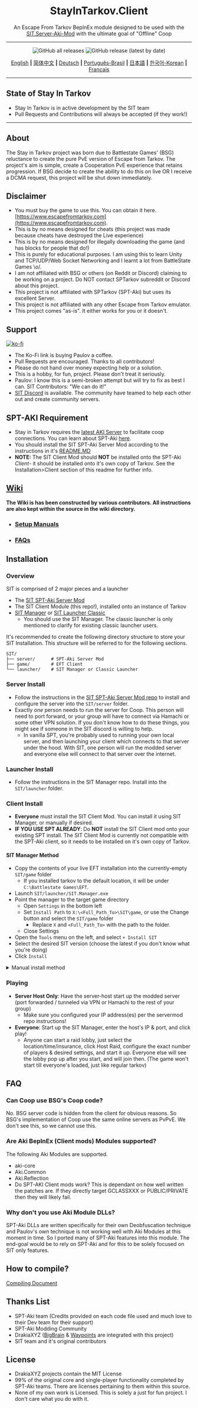 
<div align=center style="text-align: center">
<h1 style="text-align: center">StayInTarkov.Client</h1>

An Escape From Tarkov BepInEx module designed to be used with the [SIT.Server-Aki-Mod](SIT.Aki-Server-Mod) with the ultimate goal of "Offline" Coop
</div>

---

<div align=center>

![GitHub all releases](https://img.shields.io/github/downloads/stayintarkov/StayInTarkov.Client/total) ![GitHub release (latest by date)](https://img.shields.io/github/downloads/stayintarkov/StayInTarkov.Client/latest/total)

[English](README.md) **|** [简体中文](README_CN.md) **|** [Deutsch](README_DE.md) **|** [Português-Brasil](README_PO.md) **|** [日本語](README_JA.md) **|** [한국어-Korean](README_KO.md) **|** [Français](README_FR.md)
</div>

---

## State of Stay In Tarkov

* Stay In Tarkov is in active development by the SIT team
* Pull Requests and Contributions will always be accepted (if they work!)

--- 

## About

The Stay in Tarkov project was born due to Battlestate Games' (BSG) reluctance to create the pure PvE version of Escape from Tarkov. 
The project's aim is simple, create a Cooperation PvE experience that retains progression. 
If BSG decide to create the ability to do this on live OR I receive a DCMA request, this project will be shut down immediately.

## Disclaimer

* You must buy the game to use this. You can obtain it here. [https://www.escapefromtarkov.com](https://www.escapefromtarkov.com). 
* This is by no means designed for cheats (this project was made because cheats have destroyed the Live experience)
* This is by no means designed for illegally downloading the game (and has blocks for people that do!)
* This is purely for educational purposes. I am using this to learn Unity and TCP/UDP/Web Socket Networking and I learnt a lot from BattleState Games \o/.
* I am not affiliated with BSG or others (on Reddit or Discord) claiming to be working on a project. Do NOT contact SPTarkov subreddit or Discord about this project.
* This project is not affiliated with SPTarkov (SPT-Aki) but uses its excellent Server.
* This project is not affiliated with any other Escape from Tarkov emulator.
* This project comes "as-is". It either works for you or it doesn't.

## Support

[![ko-fi](https://ko-fi.com/img/githubbutton_sm.svg)](https://ko-fi.com/N4N2IQ7YJ)
* The Ko-Fi link is buying Paulov a coffee.
* Pull Requests are encouraged. Thanks to all contributors!
* Please do not hand over money expecting help or a solution. 
* This is a hobby, for fun, project. Please don't treat it seriously. 
* Paulov: I know this is a semi-broken attempt but will try to fix as best I can. SIT Contributors: "We can do it!"
* [SIT Discord](https://discord.gg/f4CN4n3nP2) is available. The community have teamed to help each other out and create community servers.


## SPT-AKI Requirement
* Stay in Tarkov requires the [latest AKI Server](https://dev.sp-tarkov.com/SPT-AKI/Server) to facilitate coop connections. You can learn about SPT-Aki [here](https://www.sp-tarkov.com/).
* You should install the SIT SPT-Aki Server Mod according to the instructions in it's [README.MD](https://github.com/stayintarkov/SIT.Aki-Server-Mod/blob/master/README.md)
* __**NOTE:**__ The SIT Client Mod should **NOT** be installed onto the SPT-Aki *Client*- it should be installed onto it's own copy of Tarkov. See the Installation>Client section of this readme for further info.

## [Wiki](https://github.com/stayintarkov/StayInTarkov.Client/blob/master/wiki/Home.md)
**The Wiki is has been constructed by various contributors. All instructions are also kept within the source in the wiki directory.**
  - ### [Setup Manuals](https://github.com/stayintarkov/StayInTarkov.Client/wiki/Guides-English)
  - ### [FAQs](https://github.com/stayintarkov/StayInTarkov.Client/wiki/FAQs-English)


## Installation

### Overview
SIT is comprised of 2 major pieces and a launcher
- The [SIT SPT-Aki Server Mod](https://github.com/stayintarkov/SIT.Aki-Server-Mod)
- The SIT Client Module (this repo!), installed onto an instance of Tarkov
- [SIT Manager](https://github.com/stayintarkov/SIT.Manager) or [SIT Launcher Classic](https://github.com/stayintarkov/SIT.Launcher.Classic)
  - You should use the SIT Manager. The classic launcher is only mentioned to clarify for existing classic launcher users.

It's recommended to create the following directory structure to store your SIT Installation. This structure will be referred to for the following sections.
```
SIT/
├── server/      # SPT-Aki Server Mod
├── game/        # EFT Client
└── launcher/    # SIT Manager or Classic Launcher
```

### Server Install
- Follow the instructions in the [SIT SPT-Aki Server Mod repo](https://github.com/stayintarkov/SIT.Aki-Server-Mod) to install and configure the server into the `SIT/server` folder.
- Exactly *one* person needs to run the server for Coop. This person will need to port forward, or your group will have to connect via Hamachi or some other VPN solution. If you don't know how to do these things, you might see if someone in the SIT discord is willing to help.
  - In vanilla SPT, you're probably used to running your own local server, and then launching your client which connects to that server under the hood. With SIT, one person will run the modded server and everyone else will connect to that server over the internet.

### Launcher Install
- Follow the instructions in the SIT Manager repo. Install into the `SIT/launcher` folder.

### Client Install
- **Everyone** must install the SIT Client Mod. You can install it using SIT Manager, or manually if desired.
- **IF YOU USE SPT ALREADY**: Do **NOT** install the SIT Client mod onto your existing SPT install. The SIT Client Mod is currently not compatible with the SPT-Aki client, so it needs to be installed on it's own copy of Tarkov.

#### SIT Manager Method
- Copy the contents of your live EFT installation into the currently-empty `SIT/game` folder
  - If you installed tarkov to the default location, it will be under `C:\Battlestate Games\EFT`.
- Launch `SIT/launcher/SIT.Manager.exe`
- Point the manager to the target game directory
  - Open `Settings` in the bottom left
  - Set `Install Path` to `X:\<Full_Path_To>\SIT\game`, or use the Change button and select the `SIT/game` folder 
    - Replace `X` and `<Full_Path_To>` with the path to the folder.
  - Close Settings
- Open the `Tools` menu on the left, and select `+ Install SIT`
- Select the desired SIT version (choose the latest if you don't know what you're doing)
- Click `Install`  

<details>
 <summary>Manual install method</summary>
Note that these are the same steps the SIT Manager performs. If you don't have any reason to, you should probably just use the SIT manager- it's so much quicker and easier. (Seriously, we're not hiding anything from you here. These steps are literally just a plain-english description of [the manager code](https://github.com/stayintarkov/SIT.Manager/blob/master/SIT.Manager/Classes/Utils.cs#L613))

- Copy the contents of your live EFT installation into the currently-empty `SIT/game` folder
  - If you installed tarkov to the default location, it will be under `C:\Battlestate Games\EFT`.
- Create the folowing directories in `SIT/game`:
  - `SITLauncher/`
  - `SITLauncher/CoreFiles/`
  - `SITLauncher/Backup/Corefiles/`
- Download the desired version of the client-mod from this repo's [releases page](https://github.com/stayintarkov/StayInTarkov.Client/releases) to `SIT/game/SITLauncher/CoreFiles` (choose the latest if you don't know what you're doing)
  - Create the folder `SIT/game/SITLauncher/CoreFiles/StayInTarkov-Release/`
  - Extract the contents of the release archive into that folder
- Clean up your `SIT/game` directory
  - Delete the following files & directories:
    - `BattleEye/` \*
    - `EscapeFromTarkov_BE.exe` \*
    - `cache/`
    - `ConsistencyInfo`
    - `Uninstall.exe`
    - `Logs/`
  - \* In case of concern, note that this is not a method that can be used to cheat in live tarkov. SPT (and SIT, by extension) don't use the BattleEye executables/files because the SPT-Aki server does not run battleeye.
    Please be careful, and don't delete these files from your live directory. At best you'll brick your install & won't be able to connect to live servers. At worst you'll trigger a BattleEye detection and get your Account/IP/HWID marked for doing.
- Downgrade your copied tarkov if necessary
  - If your live tarkov's version isn't the same as the SIT version you chose in step 3, you need to downgrade.
    - Your live tarkov's version is the 5-part number in the bottom right of the BSG launcher.
  - SIT does not maintain the tools to downgrade tarkov. You can find instructions on downgrading tarkov [here](https://hub.sp-tarkov.com/doc/entry/49-a-comprehensive-step-by-step-guide-to-installing-spt-aki-properly/)
    - Follow steps 7, 8, 9. Use any folder for the "DowngradePatchers" folder, and use the `SIT/game` folder for the "SPTARKOV" folder.
	- If you run into issues here, SIT does not maintain the DowngradePatcher. You can contact the SPT devs about it, but understand that they won't provide support for anything else than the patcher- Do **NOT** ask them for help with other SIT topics, they *will not* help you.
      - That said, if whatever issue you have is legitimate and not just a simple error, the SIT team has *probably* already noticed & reported it. The SIT Manager uses the Downgrade Patcher too.
- Install BepInEx v5.4.22
  - Download [the archive](https://github.com/BepInEx/BepInEx/releases/download/v5.4.22/BepInEx_x64_5.4.22.0.zip)
  - Extract the contents to `SIT/game`
    - Your `SIT/game` folder should now contain a `BepInEx` folder, a `doorstop_config.ini` file, a `changelog.txt` file, and a `winhttp.dll` file.
  - Make the `SIT/game/BepInEx/plugins` folder
- Install SIT Client DLLs
  - Assembly-CSharp.dll
    - Make a backup of your original `SIT/game/EscapeFromTarkov_Data/Managed/Assembly-CSharp.dll` to `SIT/game/SITLauncher/Backup/CoreFiles/`
    - Replace the original dll with `SIT/game/SITLauncher/CoreFiles/StayInTarkov-Release/Assembly-CSharp.dll` 
  - Copy `SIT/game/SITLauncher/CoreFiles/StayInTarkov-Release/StayInTarkov.dll` to `SIT/game/BepInEx/plugins/`
- Install Aki Client DLLs
  - Download the latest SPT-AKI release from the [SPT releases page](https://dev.sp-tarkov.com/SPT-AKI/Stable-releases/releases)
  - Extract two files `EscapeFromTarkov_Data/Managed/Aki.Common.dll` and `EscapeFromTarkov_Data/Managed/Aki.Reflection.dll` from the release, into `SIT/game/EscapeFromTarkov_Data/Managed/`
And with any luck, you're done. 
</details>

### Playing
- **Server Host Only**: Have the server-host start up the modded server (port forwarded / tunneled via VPN or Hamachi to the rest of your group)
  - Make sure you configured your IP address(es) per the servermod repo instructions!
- **Everyone**: Start up the SIT Manager, enter the host's IP & port, and click play!
  - Anyone can start a raid lobby, just select the location/time/insurance, click Host Raid, configure the exact number of players & desired settings, and start it up. Everyone else will see the lobby pop up after you start, and will join then. (The game won't start till everyone's loaded, just like regular tarkov)


## FAQ

### Can Coop use BSG's Coop code?
No. BSG server code is hidden from the client for obvious reasons. So BSG's implementation of Coop use the same online servers as PvPvE. We don't see this, so we cannot use this.

### Are Aki BepInEx (Client mods) Modules supported?
The following Aki Modules are supported.
- aki-core
- Aki.Common
- Aki.Reflection
- Do SPT-AKI Client mods work? This is dependant on how well written the patches are. If they directly target GCLASSXXX or PUBLIC/PRIVATE then they will likely fail.

### Why don't you use Aki Module DLLs?
SPT-Aki DLLs are written specifically for their own Deobfuscation technique and Paulov's own technique is not working well with Aki Modules at this moment in time.
So I ported many of SPT-Aki features into this module. The end-goal would be to rely on SPT-Aki and for this to be solely focused on SIT only features.

## How to compile? 
[Compiling Document](COMPILE.md)

## Thanks List
- SPT-Aki team (Credits provided on each code file used and much love to their Dev team for their support)
- SPT-Aki Modding Community
- DrakiaXYZ ([BigBrain](https://github.com/DrakiaXYZ/SPT-BigBrain) & [Waypoints](https://github.com/DrakiaXYZ/SPT-Waypoints) are integrated with this project)
- SIT team and it's original contributors

## License

- DrakiaXYZ projects contain the MIT License
- 99% of the original core and single-player functionality completed by SPT-Aki teams. There are licenses pertaining to them within this source.
- None of my own work is Licensed. This is solely a just for fun project. I don't care what you do with it.
